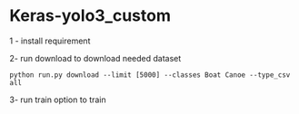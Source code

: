 # Keras-yolo3_custom
1  - install requirement

2- run download to download needed dataset

    python run.py download --limit [5000] --classes Boat Canoe --type_csv all
3- run train option to train
    

